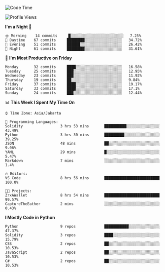 <!--START_SECTION:waka-->
![Code Time](http://img.shields.io/badge/Code%20Time-999%20hrs%2050%20mins-blue)

![Profile Views](http://img.shields.io/badge/Profile%20Views-4-blue)

**I'm a Night 🦉** 

```text
🌞 Morning    14 commits     █░░░░░░░░░░░░░░░░░░░░░░░░   7.25% 
🌆 Daytime    67 commits     ████████░░░░░░░░░░░░░░░░░   34.72% 
🌃 Evening    51 commits     ██████░░░░░░░░░░░░░░░░░░░   26.42% 
🌙 Night      61 commits     ████████░░░░░░░░░░░░░░░░░   31.61%

```
📅 **I'm Most Productive on Friday** 

```text
Monday       32 commits     ████░░░░░░░░░░░░░░░░░░░░░   16.58% 
Tuesday      25 commits     ███░░░░░░░░░░░░░░░░░░░░░░   12.95% 
Wednesday    23 commits     ███░░░░░░░░░░░░░░░░░░░░░░   11.92% 
Thursday     19 commits     ██░░░░░░░░░░░░░░░░░░░░░░░   9.84% 
Friday       37 commits     ████░░░░░░░░░░░░░░░░░░░░░   19.17% 
Saturday     33 commits     ████░░░░░░░░░░░░░░░░░░░░░   17.1% 
Sunday       24 commits     ███░░░░░░░░░░░░░░░░░░░░░░   12.44%

```


📊 **This Week I Spent My Time On** 

```text
⌚︎ Time Zone: Asia/Jakarta

💬 Programming Languages: 
Solidity                 3 hrs 53 mins       ██████████░░░░░░░░░░░░░░░   43.49% 
Python                   3 hrs 30 mins       █████████░░░░░░░░░░░░░░░░   39.25% 
JSON                     48 mins             ██░░░░░░░░░░░░░░░░░░░░░░░   9.06% 
YAML                     29 mins             █░░░░░░░░░░░░░░░░░░░░░░░░   5.47% 
Markdown                 7 mins              ░░░░░░░░░░░░░░░░░░░░░░░░░   1.4%

🔥 Editors: 
VS Code                  8 hrs 56 mins       █████████████████████████   100.0%

🐱‍💻 Projects: 
ZrxAWallet               8 hrs 54 mins       █████████████████████████   99.57% 
CaptureTheEather         2 mins              ░░░░░░░░░░░░░░░░░░░░░░░░░   0.43%

```

**I Mostly Code in Python** 

```text
Python                   9 repos             ███████████░░░░░░░░░░░░░░   47.37% 
Solidity                 3 repos             ████░░░░░░░░░░░░░░░░░░░░░   15.79% 
CSS                      2 repos             ██░░░░░░░░░░░░░░░░░░░░░░░   10.53% 
JavaScript               2 repos             ██░░░░░░░░░░░░░░░░░░░░░░░   10.53% 
C#                       2 repos             ██░░░░░░░░░░░░░░░░░░░░░░░   10.53%

```



<!--END_SECTION:waka-->

